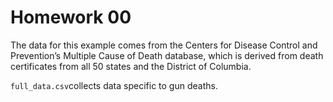# Homework 00
The data for this example comes from the Centers for Disease Control and Prevention’s Multiple Cause of Death database,  which is derived from death certificates from all 50 states and the District of Columbia.

`full_data.csv`collects data specific to gun deaths.
